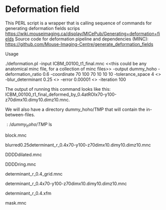 # Deformation field

This PERL script is a wrapper that is calling sequence of commands for generating deformation fields scrips
https://wiki.mouseimaging.ca/display/MICePub/Generating+deformation+fields
Source code for deformation pipeline and dependencies (MINC):
https://github.com/Mouse-Imaging-Centre/generate_deformation_fields

Usage

./deformation.pl -input ICBM_00100_t1_final.mnc <<this could be any anatomical minc file, for a collection of minc files>> -output dummy_hoho -deformation_ratio 0.6 -coordinate 70 100 70 10 10 10 -tolerance_space 4 <<default>> -blur_determinant 0.25 <<default>> -error 0.00001 <<default>> -iteration 100 


The output of running this command looks like this:
ICBM_00100_t1_final_deformed_by_0.4atROIx70-y100-z70dimx10.dimy10.dimz10.mnc. <the output file name is constructed based on input parameters>


We will also have a directory dummy_hoho/TMP that will contain the in-between-files. 



$:/dummy_hoho/TMP$ ls

block.mnc

blurred0.25determinant_r_0.4x70-y100-z70dimx10.dimy10.dimz10.mnc

DDDDdilated.mnc

DDDDring.mnc

determinant_r_0.4_grid.mnc

determinant_r_0.4x70-y100-z70dimx10.dimy10.dimz10.mnc

determinant_r_0.4.xfm

mask.mnc
